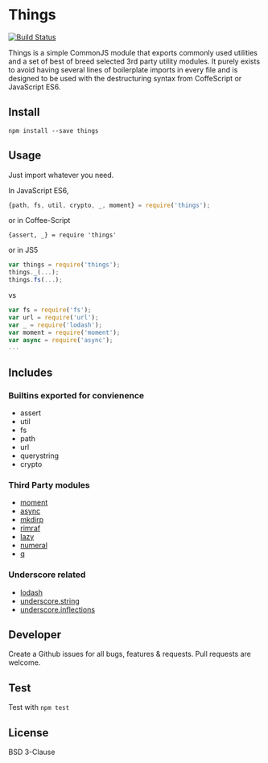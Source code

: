 # Things #

[![Build Status](https://travis-ci.org/bigcalc/things.png?branch=master)](https://travis-ci.org/bigcalc/things)

Things is a simple CommonJS module that exports commonly used utilities and a set of best of breed selected 3rd party utility modules. It purely exists to avoid having several lines of boilerplate imports in every file and is designed to be used with the destructuring syntax from CoffeScript or JavaScript ES6.

## Install ##

```
npm install --save things
```

## Usage ##
Just import whatever you need.

In JavaScript ES6,

```js
{path, fs, util, crypto, _, moment} = require('things');
```

or in Coffee-Script

```coffee-script
{assert, _} = require 'things'
```

or in JS5

```js
var things = require('things');
things._(...);
things.fs(...); 
```

vs

```js
var fs = require('fs');
var url = require('url');
var _ = require('lodash');
var moment = require('moment');
var async = require('async');
...
```

## Includes ##

### Builtins exported for convienence ###
* assert
* util
* fs
* path
* url
* querystring
* crypto

### Third Party modules ###
* [moment](http://momentjs.com/)
* [async](https://github.com/caolan/async)
* [mkdirp]()
* [rimraf]()
* [lazy]()
* [numeral]()
* [q]()

### Underscore related ###
* [lodash](http://lodash.com/)
* [underscore.string](http://epeli.github.io/underscore.string/)
* [underscore.inflections](https://github.com/geetarista/underscore.inflections)
 
## Developer ###
Create a Github issues for all bugs, features & requests. Pull requests are welcome.

## Test ###
Test with `npm test`

## License ##
BSD 3-Clause
